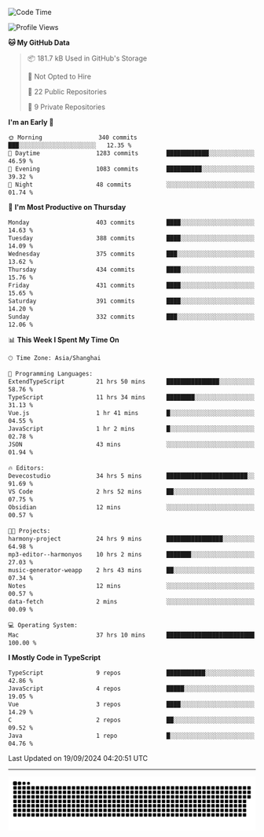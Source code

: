 <!--
<picture>
  <source
    srcset="https://github-readme-stats.vercel.app/api?username=kevinxft&show_icons=true&theme=dark"
    media="(prefers-color-scheme: dark)"
  />
  <source
    srcset="https://github-readme-stats.vercel.app/api?username=kevinxft&show_icons=true"
    media="(prefers-color-scheme: light), (prefers-color-scheme: no-preference)"
  />
  <img src="https://github-readme-stats.vercel.app/api?username=kevinxft&show_icons=true" />
</picture>
-->

<!--START_SECTION:waka-->
![Code Time](http://img.shields.io/badge/Code%20Time-2%2C574%20hrs%2011%20mins-blue)

![Profile Views](http://img.shields.io/badge/Profile%20Views-0-blue)

**🐱 My GitHub Data** 

> 📦 181.7 kB Used in GitHub's Storage 
 > 
> 🚫 Not Opted to Hire
 > 
> 📜 22 Public Repositories 
 > 
> 🔑 9 Private Repositories 
 > 
**I'm an Early 🐤** 

```text
🌞 Morning                340 commits         ███░░░░░░░░░░░░░░░░░░░░░░   12.35 % 
🌆 Daytime                1283 commits        ████████████░░░░░░░░░░░░░   46.59 % 
🌃 Evening                1083 commits        ██████████░░░░░░░░░░░░░░░   39.32 % 
🌙 Night                  48 commits          ░░░░░░░░░░░░░░░░░░░░░░░░░   01.74 % 
```
📅 **I'm Most Productive on Thursday** 

```text
Monday                   403 commits         ████░░░░░░░░░░░░░░░░░░░░░   14.63 % 
Tuesday                  388 commits         ████░░░░░░░░░░░░░░░░░░░░░   14.09 % 
Wednesday                375 commits         ███░░░░░░░░░░░░░░░░░░░░░░   13.62 % 
Thursday                 434 commits         ████░░░░░░░░░░░░░░░░░░░░░   15.76 % 
Friday                   431 commits         ████░░░░░░░░░░░░░░░░░░░░░   15.65 % 
Saturday                 391 commits         ████░░░░░░░░░░░░░░░░░░░░░   14.20 % 
Sunday                   332 commits         ███░░░░░░░░░░░░░░░░░░░░░░   12.06 % 
```


📊 **This Week I Spent My Time On** 

```text
🕑︎ Time Zone: Asia/Shanghai

💬 Programming Languages: 
ExtendTypeScript         21 hrs 50 mins      ███████████████░░░░░░░░░░   58.76 % 
TypeScript               11 hrs 34 mins      ████████░░░░░░░░░░░░░░░░░   31.13 % 
Vue.js                   1 hr 41 mins        █░░░░░░░░░░░░░░░░░░░░░░░░   04.55 % 
JavaScript               1 hr 2 mins         █░░░░░░░░░░░░░░░░░░░░░░░░   02.78 % 
JSON                     43 mins             ░░░░░░░░░░░░░░░░░░░░░░░░░   01.94 % 

🔥 Editors: 
Devecostudio             34 hrs 5 mins       ███████████████████████░░   91.69 % 
VS Code                  2 hrs 52 mins       ██░░░░░░░░░░░░░░░░░░░░░░░   07.75 % 
Obsidian                 12 mins             ░░░░░░░░░░░░░░░░░░░░░░░░░   00.57 % 

🐱‍💻 Projects: 
harmony-project          24 hrs 9 mins       ████████████████░░░░░░░░░   64.98 % 
mp3-editor--harmonyos    10 hrs 2 mins       ███████░░░░░░░░░░░░░░░░░░   27.03 % 
music-generator-weapp    2 hrs 43 mins       ██░░░░░░░░░░░░░░░░░░░░░░░   07.34 % 
Notes                    12 mins             ░░░░░░░░░░░░░░░░░░░░░░░░░   00.57 % 
data-fetch               2 mins              ░░░░░░░░░░░░░░░░░░░░░░░░░   00.09 % 

💻 Operating System: 
Mac                      37 hrs 10 mins      █████████████████████████   100.00 % 
```

**I Mostly Code in TypeScript** 

```text
TypeScript               9 repos             ███████████░░░░░░░░░░░░░░   42.86 % 
JavaScript               4 repos             █████░░░░░░░░░░░░░░░░░░░░   19.05 % 
Vue                      3 repos             ████░░░░░░░░░░░░░░░░░░░░░   14.29 % 
C                        2 repos             ██░░░░░░░░░░░░░░░░░░░░░░░   09.52 % 
Java                     1 repo              █░░░░░░░░░░░░░░░░░░░░░░░░   04.76 % 
```




 Last Updated on 19/09/2024 04:20:51 UTC
<!--END_SECTION:waka-->

---

<picture>
  <source media="(prefers-color-scheme: dark)" srcset="https://raw.githubusercontent.com/kevinxft/kevinxft/output/github-contribution-grid-snake-dark.svg">
  <source media="(prefers-color-scheme: light)" srcset="https://raw.githubusercontent.com/kevinxft/kevinxft/output/github-contribution-grid-snake.svg">
  <img alt="github contribution grid snake animation" src="https://raw.githubusercontent.com/kevinxft/kevinxft/output/github-contribution-grid-snake.svg">
</picture>